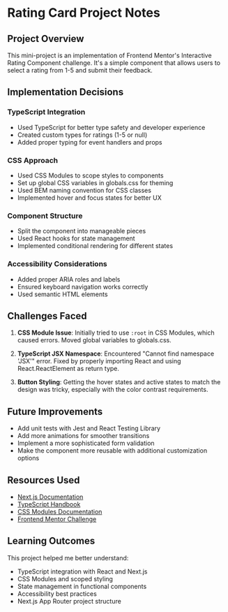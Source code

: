 # Rating Card Project Notes

## Project Overview

This mini-project is an implementation of Frontend Mentor's Interactive Rating Component challenge. It's a simple component that allows users to select a rating from 1-5 and submit their feedback.

## Implementation Decisions

### TypeScript Integration

- Used TypeScript for better type safety and developer experience
- Created custom types for ratings (1-5 or null)
- Added proper typing for event handlers and props

### CSS Approach

- Used CSS Modules to scope styles to components
- Set up global CSS variables in globals.css for theming
- Used BEM naming convention for CSS classes
- Implemented hover and focus states for better UX

### Component Structure

- Split the component into manageable pieces
- Used React hooks for state management
- Implemented conditional rendering for different states

### Accessibility Considerations

- Added proper ARIA roles and labels
- Ensured keyboard navigation works correctly
- Used semantic HTML elements

## Challenges Faced

1. **CSS Module Issue**: Initially tried to use `:root` in CSS Modules, which caused errors. Moved global variables to globals.css.

2. **TypeScript JSX Namespace**: Encountered "Cannot find namespace 'JSX'" error. Fixed by properly importing React and using React.ReactElement as return type.

3. **Button Styling**: Getting the hover states and active states to match the design was tricky, especially with the color contrast requirements.

## Future Improvements

- Add unit tests with Jest and React Testing Library
- Add more animations for smoother transitions
- Implement a more sophisticated form validation
- Make the component more reusable with additional customization options

## Resources Used

- [Next.js Documentation](https://nextjs.org/docs)
- [TypeScript Handbook](https://www.typescriptlang.org/docs/handbook/intro.html)
- [CSS Modules Documentation](https://github.com/css-modules/css-modules)
- [Frontend Mentor Challenge](https://www.frontendmentor.io/challenges/interactive-rating-component-koxpeBUmI)

## Learning Outcomes

This project helped me better understand:

- TypeScript integration with React and Next.js
- CSS Modules and scoped styling
- State management in functional components
- Accessibility best practices
- Next.js App Router project structure
